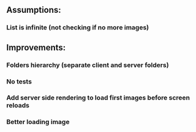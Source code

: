 ## Assumptions:
### List is infinite (not checking if no more images)

## Improvements:

### Folders hierarchy (separate client and server folders)
### No tests

### Add server side rendering to load first images before screen reloads

### Better loading image
